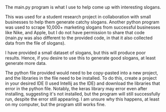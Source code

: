 The main.py program is what I use to help come up with interesting slogans.

This was used for a student research project in collaboration with small businesses
to help them generate catchy slogans. Another python program was used to scrape
10,000+ marketing slogans from successful businesses like Nike, and Apple, but
I do not have permission to share that code (main.py was also different to the provided
code, in that it also collected data from the file of slogans).

I have provided a small dataset of slogans, but this will produce poor results.
Hence, if you desire to use this to generate good slogans, at least generate more data.

The python file provided would need to be copy-pasted into a new project, 
and the libraries in the file need to be installed.
To do this, create a project in your desired IDE (I used Intellij as the IDE)
and download the libraries that error in the python file.
Notably, the keras library may error even after installing, suggesting it's not installed,
but the program will still successfully run, despite the error still appearing. I am
unsure why this happens, at least on my computer, but the program still works fine.
